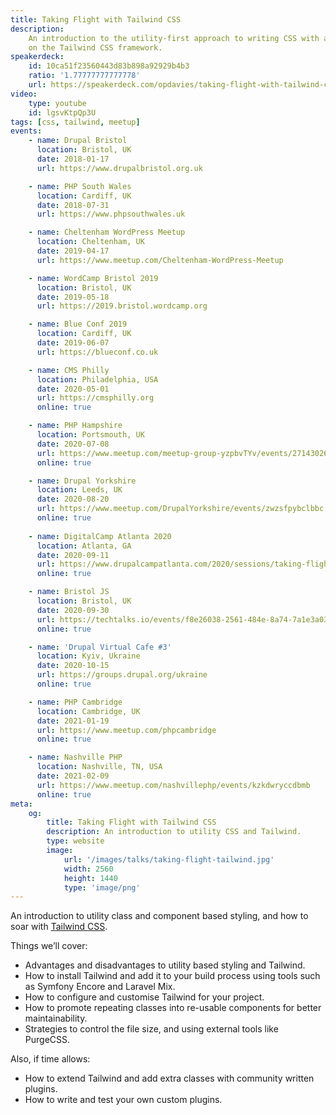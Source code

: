 ```yaml
---
title: Taking Flight with Tailwind CSS
description:
    An introduction to the utility-first approach to writing CSS with a focus
    on the Tailwind CSS framework.
speakerdeck:
    id: 10ca51f23560443d83b898a92929b4b3
    ratio: '1.77777777777778'
    url: https://speakerdeck.com/opdavies/taking-flight-with-tailwind-css
video:
    type: youtube
    id: lgsvKtpQp3U
tags: [css, tailwind, meetup]
events:
    - name: Drupal Bristol
      location: Bristol, UK
      date: 2018-01-17
      url: https://www.drupalbristol.org.uk

    - name: PHP South Wales
      location: Cardiff, UK
      date: 2018-07-31
      url: https://www.phpsouthwales.uk

    - name: Cheltenham WordPress Meetup
      location: Cheltenham, UK
      date: 2019-04-17
      url: https://www.meetup.com/Cheltenham-WordPress-Meetup

    - name: WordCamp Bristol 2019
      location: Bristol, UK
      date: 2019-05-18
      url: https://2019.bristol.wordcamp.org

    - name: Blue Conf 2019
      location: Cardiff, UK
      date: 2019-06-07
      url: https://blueconf.co.uk

    - name: CMS Philly
      location: Philadelphia, USA
      date: 2020-05-01
      url: https://cmsphilly.org
      online: true

    - name: PHP Hampshire
      location: Portsmouth, UK
      date: 2020-07-08
      url: https://www.meetup.com/meetup-group-yzpbvTYv/events/271430269
      online: true

    - name: Drupal Yorkshire
      location: Leeds, UK
      date: 2020-08-20
      url: https://www.meetup.com/DrupalYorkshire/events/zwzsfpybclbbc
      online: true
 
    - name: DigitalCamp Atlanta 2020
      location: Atlanta, GA
      date: 2020-09-11
      url: https://www.drupalcampatlanta.com/2020/sessions/taking-flight-tailwind-css
      online: true

    - name: Bristol JS
      location: Bristol, UK
      date: 2020-09-30
      url: https://techtalks.io/events/f8e26038-2561-484e-8a74-7a1e3a0369b8
      online: true

    - name: 'Drupal Virtual Cafe #3'
      location: Kyiv, Ukraine
      date: 2020-10-15
      url: https://groups.drupal.org/ukraine
      online: true

    - name: PHP Cambridge
      location: Cambridge, UK
      date: 2021-01-19
      url: https://www.meetup.com/phpcambridge
      online: true

    - name: Nashville PHP
      location: Nashville, TN, USA
      date: 2021-02-09
      url: https://www.meetup.com/nashvillephp/events/kzkdwryccdbmb
      online: true
meta:
    og:
        title: Taking Flight with Tailwind CSS
        description: An introduction to utility CSS and Tailwind.
        type: website
        image:
            url: '/images/talks/taking-flight-tailwind.jpg'
            width: 2560
            height: 1440
            type: 'image/png'
---
```


An introduction to utility class and component based styling, and how to soar
with [Tailwind CSS][1].

Things we’ll cover:

- Advantages and disadvantages to utility based styling and Tailwind.
- How to install Tailwind and add it to your build process using tools such as Symfony Encore and Laravel Mix.
- How to configure and customise Tailwind for your project.
- How to promote repeating classes into re-usable components for better maintainability.
- Strategies to control the file size, and using external tools like PurgeCSS.

Also, if time allows:

- How to extend Tailwind and add extra classes with community written plugins.
- How to write and test your own custom plugins.

[1]: https://tailwindcss.com
